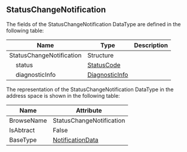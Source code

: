 <!-- datatype -->
## StatusChangeNotification
<!-- end of description -->
The fields of the StatusChangeNotification DataType are defined in the following table:  

|Name|Type|Description|
|---|---|---|
|StatusChangeNotification|Structure||
|&nbsp;&nbsp;&nbsp;&nbsp;status|[StatusCode](../../../Part4/DataTypes/StatusCode/readme.md)||
|&nbsp;&nbsp;&nbsp;&nbsp;diagnosticInfo|[DiagnosticInfo](../../../Part4/DataTypes/DiagnosticInfo/readme.md)||

The representation of the StatusChangeNotification DataType in the address space is shown in the following table:  

|Name|Attribute|
|---|---|
|BrowseName|StatusChangeNotification|
|IsAbtract|False|
|BaseType|[NotificationData](../../../Part4/Services/NotificationData/readme.md)|

